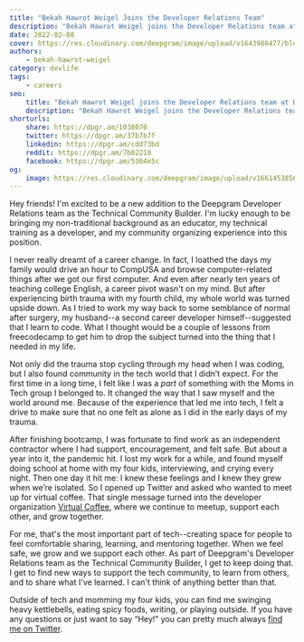 ```yaml
---
title: "Bekah Hawrot Weigel Joins the Developer Relations Team"
description: "Bekah Hawrot Weigel joins the Developer Relations team at Deepgram!"
date: 2022-02-08
cover: https://res.cloudinary.com/deepgram/image/upload/v1643986477/blog/2022/02/bekah-joins-deepgram/kettlebells%402x.jpg
authors:
    - bekah-hawrot-weigel
category: devlife
tags:
    - careers
seo:
    title: "Bekah Hawrot Weigel joins the Developer Relations team at Deepgram as the Technical Community Builder"
    description: "Bekah Hawrot Weigel joins the Developer Relations team at Deepgram!"
shorturls:
    share: https://dpgr.am/1038070
    twitter: https://dpgr.am/37b7b7f
    linkedin: https://dpgr.am/cdd73bd
    reddit: https://dpgr.am/7b02210
    facebook: https://dpgr.am/5304e5c
og:
    image: https://res.cloudinary.com/deepgram/image/upload/v1661453856/blog/bekah-joins-deepgram/ograph.png
---
```


Hey friends! I'm excited to be a new addition to the Deepgram Developer Relations team as the Technical Community Builder. I'm lucky enough to be bringing my non-traditional background as an educator, my technical training as a developer, and my community organizing experience into this position.

I never really dreamt of a career change. In fact, I loathed the days my family would drive an hour to CompUSA and browse computer-related things after we got our first computer. And even after nearly ten years of teaching college English, a career pivot wasn't on my mind. But after experiencing birth trauma with my fourth child, my whole world was turned upside down. As I tried to work my way back to some semblance of normal after surgery, my husband--a second career developer himself--suggested that I learn to code. What I thought would be a couple of lessons from freecodecamp to get him to drop the subject turned into the thing that I needed in my life.

Not only did the trauma stop cycling through my head when I was coding, but I also found community in the tech world that I didn’t expect. For the first time in a long time, I felt like I was a *part* of something with the Moms in Tech group I belonged to. It changed the way that I saw myself and the world around me. Because of the experience that led me into tech, I felt a drive to make sure that no one felt as alone as I did in the early days of my trauma.

After finishing bootcamp, I was fortunate to find work as an independent contractor where I had support, encouragement, and felt safe. But about a year into it, the pandemic hit. I lost my work for a while, and found myself doing school at home with my four kids, interviewing, and crying every night. Then one day it hit me: I knew these feelings and I knew they grew when we’re isolated. So I opened up Twitter and asked who wanted to meet up for virtual coffee. That single message turned into the developer organization [Virtual Coffee](https://virtualcoffee.io/), where we continue to meetup, support each other, and grow together.

For me, that's the most important part of tech--creating space for people to feel comfortable sharing, learning, and mentoring together. When we feel safe, we grow and we support each other. As part of Deepgram's Developer Relations team as the Technical Community Builder, I get to keep doing that. I get to find new ways to support the tech community, to learn from others, and to share what I've learned. I can't think of anything better than that.

Outside of tech and momming my four kids, you can find me swinging heavy kettlebells, eating spicy foods, writing, or playing outside. If you have any questions or just want to say “Hey!” you can pretty much always [find me on Twitter](https://twitter.com/BekahHW).

        